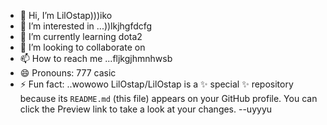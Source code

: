 - 👋 Hi, I’m LilOstap)))iko
- 👀 I’m interested in ...))lkjhgfdcfg
- 🌱 I’m currently learning dota2
- 💞️ I’m looking to collaborate on 
- 📫 How to reach me ...fljkgjhmnhwsb
- 😄 Pronouns: 777 casic
- ⚡ Fun fact: ..wowowo
LilOstap/LilOstap is a ✨ special ✨ repository because its `README.md` (this file) appears on your GitHub profile.
You can click the Preview link to take a look at your changes.
--uyyyu
